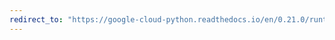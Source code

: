 ```yaml
---
redirect_to: "https://google-cloud-python.readthedocs.io/en/0.21.0/runtimeconfig-client.html"
---
```

